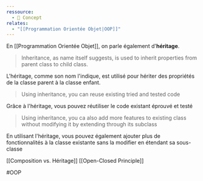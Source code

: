 ```yaml
---
ressource:
  - 🧠 Concept
relates:
  - "[[Programmation Orientée Objet|OOP]]"
---
```

En [[Programmation Orientée Objet]], on parle également d'**héritage**.

> Inheritance, as name itself suggests, is used to inherit properties from parent class to child class.

L'héritage, comme son nom l'indique, est utilisé pour hériter des propriétés de la classe parent à la classe enfant.

> Using inheritance, you can reuse existing tried and tested code

Grâce à l'héritage, vous pouvez réutiliser le code existant éprouvé et testé

> Using inheritance, you ca also add more features to existing class without modifying it by extending through its subclass
  
En utilisant l'héritage, vous pouvez également ajouter plus de fonctionnalités à la classe existante sans la modifier en étendant sa sous-classe

[[Composition vs. Héritage]]
[[Open-Closed Principle]]

#OOP

